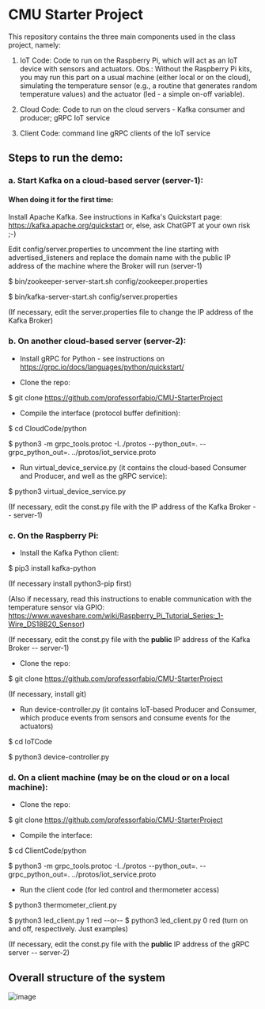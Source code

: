 # CMU Starter Project

This repository contains the three main components used in the class project, namely:

1. IoT Code: Code to run on the Raspberry Pi, which will act as an IoT device with sensors and actuators. Obs.: Without the Raspberry Pi kits, you may run this part on a usual machine (either local or on the cloud), simulating the temperature sensor (e.g., a routine that generates random temperature values) and the actuator (led - a simple on-off variable).

2. Cloud Code: Code to run on the cloud servers - Kafka consumer and producer; gRPC IoT service

3. Client Code: command line gRPC clients of the IoT service

## Steps to run the demo:

### a. Start Kafka on a cloud-based server (server-1):

#### When doing it for the first time:
Install Apache Kafka. See instructions in Kafka's Quickstart page: https://kafka.apache.org/quickstart or, else, ask ChatGPT at your own risk ;-)

Edit config/server.properties to uncomment the line starting with advertised_listeners and replace the domain name with the public IP address of the machine where the Broker will run (server-1) 

$ bin/zookeeper-server-start.sh config/zookeeper.properties

$ bin/kafka-server-start.sh config/server.properties

(If necessary, edit the server.properties file to change the IP address of the Kafka Broker) 


### b. On another cloud-based server (server-2):

- Install gRPC for Python - see instructions on https://grpc.io/docs/languages/python/quickstart/

- Clone the repo: 

$ git clone https://github.com/professorfabio/CMU-StarterProject
- Compile the interface (protocol buffer definition):

$ cd CloudCode/python

$ python3 -m grpc_tools.protoc -I../protos --python_out=. --grpc_python_out=. ../protos/iot_service.proto

- Run virtual_device_service.py (it contains the cloud-based Consumer and Producer, and well as the gRPC service):

$ python3 virtual_device_service.py

(If necessary, edit the const.py file with the IP address of the Kafka Broker -- server-1)

### c. On the Raspberry Pi:

- Install the Kafka Python client:

$ pip3 install kafka-python

(If necessary install python3-pip first)

(Also if necessary, read this instructions to enable communication with the temperature sensor via GPIO: https://www.waveshare.com/wiki/Raspberry_Pi_Tutorial_Series:_1-Wire_DS18B20_Sensor)

(If necessary, edit the const.py file with the **public** IP address of the Kafka Broker -- server-1)

- Clone the repo:

$ git clone https://github.com/professorfabio/CMU-StarterProject

(If necessary, install git)

- Run device-controller.py (it contains IoT-based Producer and Consumer, which produce events from sensors and consume events for the actuators)

$ cd IoTCode

$ python3 device-controller.py

### d. On a client machine (may be on the cloud or on a local machine):

- Clone the repo:

$ git clone https://github.com/professorfabio/CMU-StarterProject

- Compile the interface:

$ cd ClientCode/python

$ python3 -m grpc_tools.protoc -I../protos --python_out=. --grpc_python_out=. ../protos/iot_service.proto

- Run the client code (for led control and thermometer access)

$ python3 thermometer_client.py

$ python3 led_client.py 1 red  --or-- $ python3 led_client.py 0 red (turn on and off, respectively. Just examples)

(If necessary, edit the const.py file with the **public** IP address of the gRPC server -- server-2)

## Overall structure of the system

![image](https://user-images.githubusercontent.com/13460193/204534405-b17b1abb-77e1-479a-8171-807dc610ee5d.png)

